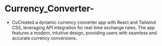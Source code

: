 # Currency_Converter-

* CuCreated a dynamic currency converter app with React and Tailwind CSS, leveraging API integration for real-time exchange rates. The app features a modern, intuitive design, providing users with seamless and accurate currency conversions.
